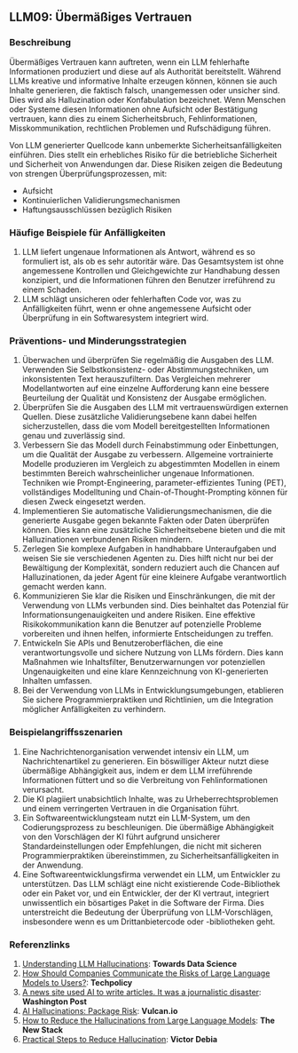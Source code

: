 ## LLM09: Übermäßiges Vertrauen

### Beschreibung

Übermäßiges Vertrauen kann auftreten, wenn ein LLM fehlerhafte Informationen produziert und diese auf als Authorität  bereitstellt. Während LLMs kreative und informative Inhalte erzeugen können, können sie auch Inhalte generieren, die faktisch falsch, unangemessen oder unsicher sind. Dies wird als Halluzination oder Konfabulation bezeichnet. Wenn Menschen oder Systeme diesen Informationen ohne Aufsicht oder Bestätigung vertrauen, kann dies zu einem Sicherheitsbruch, Fehlinformationen, Misskommunikation, rechtlichen Problemen und Rufschädigung führen.

Von LLM generierter Quellcode kann unbemerkte Sicherheitsanfälligkeiten einführen. Dies stellt ein erhebliches Risiko für die betriebliche Sicherheit und Sicherheit von Anwendungen dar. Diese Risiken zeigen die Bedeutung von strengen Überprüfungsprozessen, mit:

* Aufsicht
* Kontinuierlichen Validierungsmechanismen
* Haftungsausschlüssen bezüglich Risiken

### Häufige Beispiele für Anfälligkeiten

1. LLM liefert ungenaue Informationen als Antwort, während es so formuliert ist, als ob es sehr autoritär wäre. Das Gesamtsystem ist ohne angemessene Kontrollen und Gleichgewichte zur Handhabung dessen konzipiert, und die Informationen führen den Benutzer irreführend zu einem Schaden.
2. LLM schlägt unsicheren oder fehlerhaften Code vor, was zu Anfälligkeiten führt, wenn er ohne angemessene Aufsicht oder Überprüfung in ein Softwaresystem integriert wird.

### Präventions- und Minderungsstrategien

1. Überwachen und überprüfen Sie regelmäßig die Ausgaben des LLM. Verwenden Sie Selbstkonsistenz- oder Abstimmungstechniken, um inkonsistenten Text herauszufiltern. Das Vergleichen mehrerer Modellantworten auf eine einzelne Aufforderung kann eine bessere Beurteilung der Qualität und Konsistenz der Ausgabe ermöglichen.
2. Überprüfen Sie die Ausgaben des LLM mit vertrauenswürdigen externen Quellen. Diese zusätzliche Validierungsebene kann dabei helfen sicherzustellen, dass die vom Modell bereitgestellten Informationen genau und zuverlässig sind.
3. Verbessern Sie das Modell durch Feinabstimmung oder Einbettungen, um die Qualität der Ausgabe zu verbessern. Allgemeine vortrainierte Modelle produzieren im Vergleich zu abgestimmten Modellen in einem bestimmten Bereich wahrscheinlicher ungenaue Informationen. Techniken wie Prompt-Engineering, parameter-effizientes Tuning (PET), vollständiges Modelltuning und Chain-of-Thought-Prompting können für diesen Zweck eingesetzt werden.
4. Implementieren Sie automatische Validierungsmechanismen, die die generierte Ausgabe gegen bekannte Fakten oder Daten überprüfen können. Dies kann eine zusätzliche Sicherheitsebene bieten und die mit Halluzinationen verbundenen Risiken mindern.
5. Zerlegen Sie komplexe Aufgaben in handhabbare Unteraufgaben und weisen Sie sie verschiedenen Agenten zu. Dies hilft nicht nur bei der Bewältigung der Komplexität, sondern reduziert auch die Chancen auf Halluzinationen, da jeder Agent für eine kleinere Aufgabe verantwortlich gemacht werden kann.
6. Kommunizieren Sie klar die Risiken und Einschränkungen, die mit der Verwendung von LLMs verbunden sind. Dies beinhaltet das Potenzial für Informationsungenauigkeiten und andere Risiken. Eine effektive Risikokommunikation kann die Benutzer auf potenzielle Probleme vorbereiten und ihnen helfen, informierte Entscheidungen zu treffen.
7. Entwickeln Sie APIs und Benutzeroberflächen, die eine verantwortungsvolle und sichere Nutzung von LLMs fördern. Dies kann Maßnahmen wie Inhaltsfilter, Benutzerwarnungen vor potenziellen Ungenauigkeiten und eine klare Kennzeichnung von KI-generierten Inhalten umfassen.
8. Bei der Verwendung von LLMs in Entwicklungsumgebungen, etablieren Sie sichere Programmierpraktiken und Richtlinien, um die Integration möglicher Anfälligkeiten zu verhindern.

### Beispielangriffsszenarien

1. Eine Nachrichtenorganisation verwendet intensiv ein LLM, um Nachrichtenartikel zu generieren. Ein böswilliger Akteur nutzt diese übermäßige Abhängigkeit aus, indem er dem LLM irreführende Informationen füttert und so die Verbreitung von Fehlinformationen verursacht.
2. Die KI plagiiert unabsichtlich Inhalte, was zu Urheberrechtsproblemen und einem verringerten Vertrauen in die Organisation führt.
3. Ein Softwareentwicklungsteam nutzt ein LLM-System, um den Codierungsprozess zu beschleunigen. Die übermäßige Abhängigkeit von den Vorschlägen der KI führt aufgrund unsicherer Standardeinstellungen oder Empfehlungen, die nicht mit sicheren Programmierpraktiken übereinstimmen, zu Sicherheitsanfälligkeiten in der Anwendung.
4. Eine Softwareentwicklungsfirma verwendet ein LLM, um Entwickler zu unterstützen. Das LLM schlägt eine nicht existierende Code-Bibliothek oder ein Paket vor, und ein Entwickler, der der KI vertraut, integriert unwissentlich ein bösartiges Paket in die Software der Firma. Dies unterstreicht die Bedeutung der Überprüfung von LLM-Vorschlägen, insbesondere wenn es um Drittanbietercode oder -bibliotheken geht.

### Referenzlinks

1. [Understanding LLM Hallucinations](https://towardsdatascience.com/llm-hallucinations-ec831dcd7786): **Towards Data Science**
2. [How Should Companies Communicate the Risks of Large Language Models to Users?](https://techpolicy.press/how-should-companies-communicate-the-risks-of-large-language-models-to-users/): **Techpolicy**
3. [A news site used AI to write articles. It was a journalistic disaster](https://www.washingtonpost.com/media/2023/01/17/cnet-ai-articles-journalism-corrections/): **Washington Post**
4. [AI Hallucinations: Package Risk](https://vulcan.io/blog/ai-hallucinations-package-risk): **Vulcan.io**
5. [How to Reduce the Hallucinations from Large Language Models](https://thenewstack.io/how-to-reduce-the-hallucinations-from-large-language-models/): **The New Stack**
6. [Practical Steps to Reduce Hallucination](https://newsletter.victordibia.com/p/practical-steps-to-reduce-hallucination): **Victor Debia**
